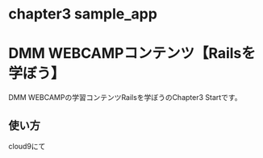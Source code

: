 # chapter3 sample_app 
# DMM WEBCAMPコンテンツ【Railsを学ぼう】
DMM WEBCAMPの学習コンテンツRailsを学ぼうのChapter3 Startです。
## 使い方
cloud9にて
